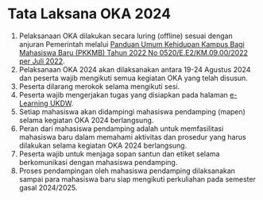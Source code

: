 # Tata Laksana OKA 2024

1. Pelaksanaan OKA dilakukan secara luring (offline) sesuai dengan anjuran Pemerintah melalui [Panduan Umum Kehidupan Kampus Bagi Mahasiswa Baru (PKKMB) Tahun 2022 No 0520/E.E2/KM.09.00/2022 per Juli 2022](http://dikti.kemdikbud.go.id/wp-content/uploads/2022/06/Panduan-PKKMB-2022.pdf).
2. Pelaksanaan OKA 2024 akan dilaksanakan antara 19-24 Agustus 2024 dan peserta wajib mengikuti semua kegiatan OKA yang telah disusun.
3. Peserta dilarang merokok selama mengikuti sesi.
4. Peserta wajib mengerjakan tugas yang disiapkan pada halaman [e-Learning UKDW](https://lms.ukdw.ac.id).
5. Setiap mahasiswa akan didampingi mahasiswa pendamping (mapen) selama kegiatan OKA 2024 berlangsung.
6. Peran dari mahasiswa pendamping adalah untuk memfasilitasi mahasiswa baru dalam memahami aktivitas dan prosedur yang harus dilakukan selama kegiatan OKA 2024 berlangsung.
7. Peserta wajib untuk menjaga sopan santun dan etiket selama berkomunikasi dengan mahasiswa pendamping.
8. Proses pendampingan oleh mahasiswa pendamping dilaksanakan sampai para mahasiswa baru siap mengikuti perkuliahan pada semester gasal 2024/2025.
